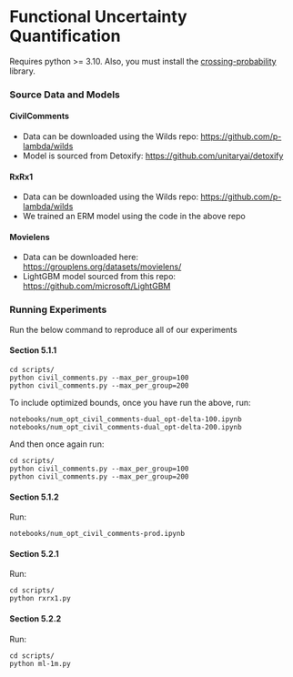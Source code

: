 # Functional Uncertainty Quantification

Requires python >= 3.10.  Also, you must install the 
<a href="https://github.com/mosco/crossing-probability/blob/master/setup.py">crossing-probability</a>
library.

### Source Data and Models

#### CivilComments

 - Data can be downloaded using the Wilds repo: https://github.com/p-lambda/wilds
 - Model is sourced from Detoxify: https://github.com/unitaryai/detoxify

#### RxRx1

 - Data can be downloaded using the Wilds repo: https://github.com/p-lambda/wilds
 - We trained an ERM model using the code in the above repo

#### Movielens

 - Data can be downloaded here: https://grouplens.org/datasets/movielens/
 - LightGBM model sourced from this repo: https://github.com/microsoft/LightGBM


### Running Experiments

Run the below command to reproduce all of our experiments

#### Section 5.1.1
    
    cd scripts/
    python civil_comments.py --max_per_group=100
    python civil_comments.py --max_per_group=200
    
To include optimized bounds, once you have run the above, run:

    notebooks/num_opt_civil_comments-dual_opt-delta-100.ipynb
    notebooks/num_opt_civil_comments-dual_opt-delta-200.ipynb
    
And then once again run:

    cd scripts/
    python civil_comments.py --max_per_group=100
    python civil_comments.py --max_per_group=200
    
#### Section 5.1.2

Run:

    notebooks/num_opt_civil_comments-prod.ipynb

#### Section 5.2.1

Run:

    cd scripts/
    python rxrx1.py

#### Section 5.2.2

Run:

    cd scripts/
    python ml-1m.py

